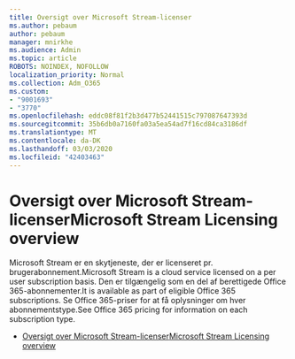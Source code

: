 ```yaml
---
title: Oversigt over Microsoft Stream-licenser
ms.author: pebaum
author: pebaum
manager: mnirkhe
ms.audience: Admin
ms.topic: article
ROBOTS: NOINDEX, NOFOLLOW
localization_priority: Normal
ms.collection: Adm_O365
ms.custom:
- "9001693"
- "3770"
ms.openlocfilehash: eddc08f81f2b3d477b52441515c797087647393d
ms.sourcegitcommit: 35b6db0a7160fa03a5ea54ad7f16cd84ca3186df
ms.translationtype: MT
ms.contentlocale: da-DK
ms.lasthandoff: 03/03/2020
ms.locfileid: "42403463"
---
```

# <a name="microsoft-stream-licensing-overview"></a><span data-ttu-id="590a5-102">Oversigt over Microsoft Stream-licenser</span><span class="sxs-lookup"><span data-stu-id="590a5-102">Microsoft Stream Licensing overview</span></span>

<span data-ttu-id="590a5-103">Microsoft Stream er en skytjeneste, der er licenseret pr. brugerabonnement.</span><span class="sxs-lookup"><span data-stu-id="590a5-103">Microsoft Stream is a cloud service licensed on a per user subscription basis.</span></span> <span data-ttu-id="590a5-104">Den er tilgængelig som en del af berettigede Office 365-abonnementer.</span><span class="sxs-lookup"><span data-stu-id="590a5-104">It is available as part of eligible Office 365 subscriptions.</span></span> <span data-ttu-id="590a5-105">Se Office 365-priser for at få oplysninger om hver abonnementstype.</span><span class="sxs-lookup"><span data-stu-id="590a5-105">See Office 365 pricing for information on each subscription type.</span></span>

- [<span data-ttu-id="590a5-106">Oversigt over Microsoft Stream-licenser</span><span class="sxs-lookup"><span data-stu-id="590a5-106">Microsoft Stream Licensing overview</span></span>](https://docs.microsoft.com/en-us/stream/license-overview)